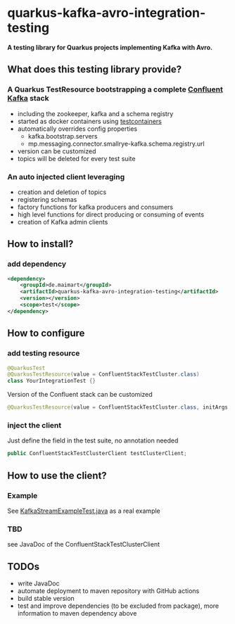 # quarkus-kafka-avro-integration-testing

**A testing library for Quarkus projects implementing Kafka with Avro.**

## What does this testing library provide?

### A Quarkus TestResource bootstrapping a complete [Confluent Kafka](https://www.confluent.io/) stack
* including the zookeeper, kafka and a schema registry 
* started as docker containers using [testcontainers](https://www.testcontainers.org/)
* automatically overrides config properties
  * kafka.bootstrap.servers
  * mp.messaging.connector.smallrye-kafka.schema.registry.url
* version can be customized
* topics will be deleted for every test suite

### An auto injected client leveraging
* creation and deletion of topics
* registering schemas
* factory functions for kafka producers and consumers
* high level functions for direct producing or consuming of events
* creation of Kafka admin clients

## How to install?
### add dependency
```xml
<dependency>
    <groupId>de.maimart</groupId>
    <artifactId>quarkus-kafka-avro-integration-testing</artifactId>
    <version></version>
    <scope>test</scope>
</dependency>
```
  
## How to configure
### add testing resource

```java
@QuarkusTest
@QuarkusTestResource(value = ConfluentStackTestCluster.class)
class YourIntegrationTest {}
```

Version of the Confluent stack can be customized
```java
@QuarkusTestResource(value = ConfluentStackTestCluster.class, initArgs = {@ResourceArg(name = ConfluentStackTestCluster.CONFLUENT_VERSION_ARG, value = "5.3.1")})
```

### inject the client

Just define the field in the test suite, no annotation needed
```java
public ConfluentStackTestClusterClient testClusterClient;
```

## How to use the client?

### Example
See [KafkaStreamExampleTest.java](src/test/java/de/maimart/quarkus/kafka/testing/KafkaStreamExampleTest.java) as a real example
### TBD
see JavaDoc of the ConfluentStackTestClusterClient

## TODOs
* write JavaDoc
* automate deployment to maven repository with GitHub actions
* build stable version
* test and improve dependencies (to be excluded from package), more information to maven dependency above